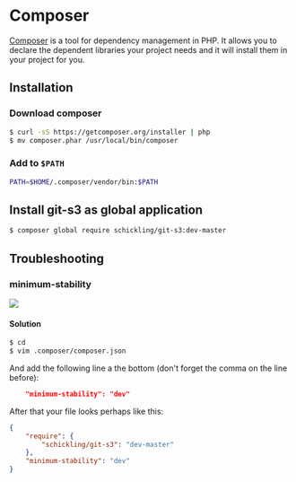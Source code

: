 # Composer
[Composer](http://getcomposer.org) is a tool for dependency management in PHP. It allows you to declare the dependent libraries your project needs and it will install them in your project for you.

## Installation

### Download composer
```sh
$ curl -sS https://getcomposer.org/installer | php
$ mv composer.phar /usr/local/bin/composer
```

### Add to `$PATH`
```sh
PATH=$HOME/.composer/vendor/bin:$PATH
```

## Install git-s3 as global application
```sh
$ composer global require schickling/git-s3:dev-master
```

## Troubleshooting

### minimum-stability

![](http://i.imgur.com/YmEzFfQ.png)

#### Solution
```sh
$ cd
$ vim .composer/composer.json
```

And add the following line a the bottom (don't forget the comma on the line before):

```json
	"minimum-stability": "dev"
```

After that your file looks perhaps like this:
```json
{
    "require": {
        "schickling/git-s3": "dev-master"
    },
	"minimum-stability": "dev"
}
```
